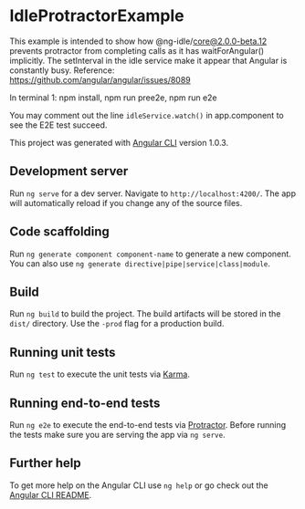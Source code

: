 # IdleProtractorExample

This example is intended to show how @ng-idle/core@2.0.0-beta.12
prevents protractor from completing calls as it has waitForAngular() implicitly. 
The setInterval in the idle service make it appear that Angular is constantly busy.
Reference: https://github.com/angular/angular/issues/8089

In terminal 1: npm install, npm run pree2e, npm run e2e

You may comment out the line `idleService.watch()` in app.component to see the E2E test succeed.


This project was generated with [Angular CLI](https://github.com/angular/angular-cli) version 1.0.3.

## Development server

Run `ng serve` for a dev server. Navigate to `http://localhost:4200/`. The app will automatically reload if you change any of the source files.

## Code scaffolding

Run `ng generate component component-name` to generate a new component. You can also use `ng generate directive|pipe|service|class|module`.

## Build

Run `ng build` to build the project. The build artifacts will be stored in the `dist/` directory. Use the `-prod` flag for a production build.

## Running unit tests

Run `ng test` to execute the unit tests via [Karma](https://karma-runner.github.io).

## Running end-to-end tests

Run `ng e2e` to execute the end-to-end tests via [Protractor](http://www.protractortest.org/).
Before running the tests make sure you are serving the app via `ng serve`.

## Further help

To get more help on the Angular CLI use `ng help` or go check out the [Angular CLI README](https://github.com/angular/angular-cli/blob/master/README.md).
